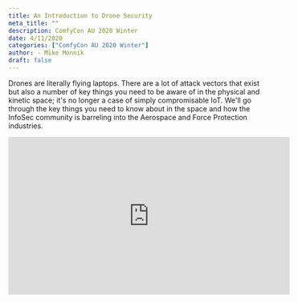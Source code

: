 ```yaml
---
title: An Introduction to Drone Security
meta_title: ""
description: ComfyCon AU 2020 Winter
date: 4/11/2020
categories: ["ComfyCon AU 2020 Winter"]
author: - Mike Monnik
draft: false
---
```

Drones are literally flying laptops. There are a lot of attack vectors that exist but also a number of key things you need to be aware of in the physical and kinetic space; it's no longer a case of simply compromisable IoT. We'll go through the key things you need to know about in the space and how the InfoSec community is barreling into the Aerospace and Force Protection industries.

<iframe width="560" height="315" src="https://www.youtube.com/embed/VkjsE-RuPwQ?si=dDnpRj-L6KjxPtub" title="YouTube video player" frameborder="0" allow="accelerometer; autoplay; clipboard-write; encrypted-media; gyroscope; picture-in-picture; web-share" allowfullscreen></iframe>